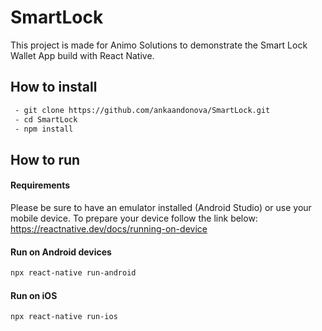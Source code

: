 # SmartLock

This project is made for Animo Solutions to demonstrate the Smart Lock Wallet App build with React Native. 


## How to install

```sh
 - git clone https://github.com/ankaandonova/SmartLock.git
 - cd SmartLock
 - npm install
 ```
 
 
 ## How to run
 
 #### Requirements
 Please be sure to have an emulator installed (Android Studio) or use your mobile device.
 To prepare your device follow the link below: https://reactnative.dev/docs/running-on-device
 
 
#### Run on Android devices
```sh
npx react-native run-android
```

#### Run on iOS
```sh
npx react-native run-ios
```
